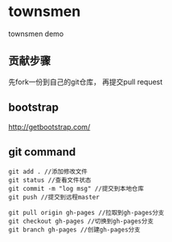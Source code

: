 # townsmen
townsmen demo

## 贡献步骤
先fork一份到自己的git仓库，
再提交pull request

## bootstrap
http://getbootstrap.com/

## git command
```
git add . //添加修改文件
git status //查看文件状态
git commit -m "log msg" //提交到本地仓库
git push //提交到远程master

git pull origin gh-pages //拉取到gh-pages分支
git checkout gh-pages //切换到gh-pages分支
git branch gh-pages //创建gh-pages分支
```
